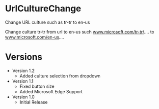 # UrlCultureChange
Change URL culture such as tr-tr to en-us

Change culture tr-tr from url to en-us such www.microsoft.com/tr-tr/.... to www.microsoft.com/en-us....

# Versions
- Version 1.2
    - Added culture selection from dropdown    
- Version 1.1
    - Fixed button size 
    - Added Microsoft Edge Support 
- Version 1.0
    - Initial Release

